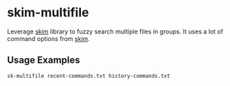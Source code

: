 # skim-multifile

Leverage [skim](https://github.com/lotabout/skim) library to fuzzy search multiple files in groups. It uses a lot of command options from [skim](https://github.com/lotabout/skim).

## Usage Examples

```sh
sk-multifile recent-commands.txt history-commands.txt
```
